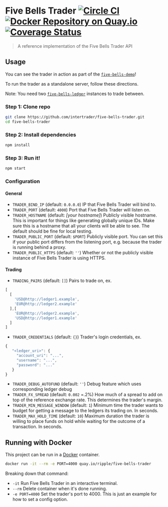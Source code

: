 # Five Bells Trader [![Circle CI](https://circleci.com/gh/ripple/five-bells-trader/tree/master.svg?style=svg&circle-token=048dca3034e51bc8b860ccf2e518f0b431e59b38)](https://circleci.com/gh/ripple/five-bells-trader/tree/master) [![Docker Repository on Quay.io](https://quay.io/repository/ripple/five-bells-trader/status?token=e232cc8f-9d65-4e41-9cac-dbce38ede72f "Docker Repository on Quay.io")](https://quay.io/repository/ripple/five-bells-trader) [![Coverage Status](https://coveralls.io/repos/ripple/five-bells-trader/badge.svg?branch=master&t=nRjW7M)](https://coveralls.io/r/ripple/five-bells-trader?branch=master)

> A reference implementation of the Five Bells Trader API

## Usage

You can see the trader in action as part of the [`five-bells-demo`](https://github.com/interledger/five-bells-demo)!

To run the trader as a standalone server, follow these directions.

Note: You need two [`five-bells-ledger`](https://github.com/interledger/five-bells-ledger) instances to trade between.

### Step 1: Clone repo

``` sh
git clone https://github.com/intertrader/five-bells-trader.git
cd five-bells-trader
```

### Step 2: Install dependencies

``` sh
npm install
```

### Step 3: Run it!

``` sh
npm start
```

### Configuration

#### General

* `TRADER_BIND_IP` (default: `0.0.0.0`) IP that Five Bells Trader will bind to.
* `TRADER_PORT` (default: `4000`) Port that Five Bells Trader will listen on.
* `TRADER_HOSTNAME` (default: *[your hostname]*) Publicly visible hostname. This is important for things like generating globally unique IDs. Make sure this is a hostname that all your clients will be able to see. The default should be fine for local testing.
* `TRADER_PUBLIC_PORT` (default: `$PORT`) Publicly visible port. You can set this if your public port differs from the listening port, e.g. because the trader is running behind a proxy.
* `TRADER_PUBLIC_HTTPS` (default: `''`) Whether or not the publicly visible instance of Five Bells Trader is using HTTPS.

#### Trading

* `TRADING_PAIRS` (default: `[]`) Pairs to trade on, ex.
```js
[
  [
    'USD@http://ledger1.example',
    'EUR@http://ledger2.example'
  ],[
    'EUR@http://ledger2.example',
    'USD@http://ledger1.example'
  ]
]
```
* `TRADER_CREDENTIALS` (default: `{}`) Trader's login credentials, ex.
```js
{
   "<ledger_uri>": {
     "account_uri": "...",
     "username": "...",
     "password": "..."
   }
}
```
* `TRADER_DEBUG_AUTOFUND` (default: `''`) Debug feature which uses corresponding ledger debug 
* `TRADER_FX_SPREAD` (default: `0.002` =.2%) How much of a spread to add on top of the reference exchange rate. This determines the trader's margin.
* `TRADER_MIN_MESSAGE_WINDOW` (default: `1`) Minimum time the trader wants to budget for getting a message to the ledgers its trading on. In seconds.
* `TRADER_MAX_HOLD_TIME` (default: `10`) Maximum duration the trader is willing to place funds on hold while waiting for the outcome of a transaction. In seconds.

## Running with Docker

This project can be run in a [Docker](https://www.docker.com/) container.


``` sh
docker run -it --rm -e PORT=4000 quay.io/ripple/five-bells-trader
```

Breaking down that command:

* `-it` Run Five Bells Trader in an interactive terminal.
* `--rm` Delete container when it's done running.
* `-e PORT=4000` Set the trader's port to 4000. This is just an example for how to set a config option.
